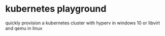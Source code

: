 # kubernetes playground
quickly provision a kubernetes cluster with hyperv in windows 10 or libvirt and qemu in linux
